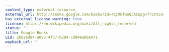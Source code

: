 ```yaml
---
content_type: external-resource
external_url: http://books.google.com/books?id=7qCMUfwoQcAC&pg=frontcover
has_external_license_warning: true
license: https://en.wikipedia.org/wiki/All_rights_reserved
status: ''
title: Google Books
uid: 26b26d84-a093-4f57-b204-cd04ea06e471
wayback_url: ''
---
```

